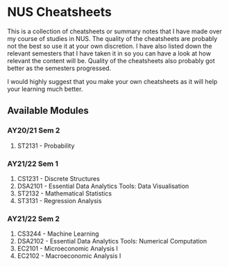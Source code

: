 # NUS Cheatsheets

This is a collection of cheatsheets or summary notes that I have made over my course of studies in NUS. The quality of the cheatsheets are probably not the best so use it at your own discretion. I have also listed down the relevant semesters that I have taken it in so you can have a look at how relevant the content will be. Quality of the cheatsheets also probably got better as the semesters progressed.

I would highly suggest that you make your own cheatsheets as it will help your learning much better.


## Available Modules

### AY20/21 Sem 2
1. ST2131 - Probability

### AY21/22 Sem 1
1. CS1231 - Discrete Structures
2. DSA2101 - Essential Data Analytics Tools: Data Visualisation
3. ST2132 - Mathematical Statistics
4. ST3131 - Regression Analysis

### AY21/22 Sem 2
1. CS3244 - Machine Learning
2. DSA2102 - Essential Data Analytics Tools: Numerical Computation
3. EC2101 - Microeconomic Analysis I
4. EC2102 - Macroeconomic Analysis I